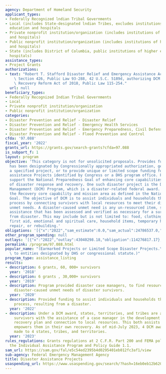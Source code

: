 ```yaml
---
agency: Department of Homeland Security
applicant_types:
- Federally Recognized lndian Tribal Governments
- Local (includes State-designated lndian Tribes, excludes institutions of higher
  education and hospitals
- Private nonprofit institution/organization (includes institutions of higher education
  and hospitals)
- Public nonprofit institution/organization (includes institutions of higher education
  and hospitals)
- State (includes District of Columbia, public institutions of higher education and
  hospitals)
assistance_types:
- Project Grants
authorizations:
- text: "Robert T. Stafford Disaster Relief and Emergency Assistance Act, as amended,\
    \ Section 426, Public Law 93-288, 42 U.S.C. 5189d, authorizing DCM \n Disaster\
    \ Recovery Reform Act of 2018, Public Law 115-254."
  url: null
beneficiary_types:
- Federally Recognized Indian Tribal Governments
- Local
- Private nonprofit institution/organization
- Public nonprofit institution/organization
categories:
- Disaster Prevention and Relief - Disaster Relief
- Disaster Prevention and Relief - Emergency Health Services
- Disaster Prevention and Relief - Emergency Preparedness, Civil Defense
- Disaster Prevention and Relief - Flood Prevention and Control
cfda: '97.088'
fiscal_year: '2022'
grants_url: https://grants.gov/search-grants?cfda=97.088
is_subpart_f: 1
layout: program
objective: 'This category is not for unsolicited proposals. Provides funding that
  has been designated by Congressionally appropriated authorization, generally for
  a specified project, or to provide unique or limited scope funding for certain disaster
  assistance Projects identified by Congress or a DHS program office. Program funds
  support the National Preparedness Goal of enhancing core capabilities in the areas
  of disaster response and recovery. One such disaster project is the Disaster Case
  Management (DCM) Program, which is a disaster-related federal award. DCM supports
  the Recovery core capability and mission area as defined in the National Preparedness
  Goal. The objective of DCM is to assist individuals and households through the recovery
  process by connecting survivors with local resources to meet their disaster-caused
  unmet needs. A disaster-caused unmet need is any un-resourced item, support, or
  assistance that has been assessed and verified as necessary for a survivor to recover
  from disaster. This may include but is not limited to: food, clothing, shelter,
  first aid, emotional and spiritual care, household items, temporary housing, home
  repair, or rebuilding.'
obligations: '[{"x":"2022","sam_estimate":0.0,"sam_actual":24786537.0,"usa_spending_actual":86634868.72},{"x":"2023","sam_estimate":60000000.0,"sam_actual":0.0,"usa_spending_actual":78644357.05},{"x":"2024","sam_estimate":45873584.0,"sam_actual":0.0,"usa_spending_actual":21527169.69}]'
other_program_spending: null
outlays: '[{"x":"2022","outlay":43040298.18,"obligation":114276817.17},{"x":"2023","outlay":21442607.85,"obligation":54221866.06},{"x":"2024","outlay":1811428.27,"obligation":51596674.27}]'
permalink: /program/97.088.html
popular_name: "(Earmarked Projects or Limited Scope Disaster Projects.\r\nRestricted\
  \ to entities designated by DHS or congressional statute.)"
program_type: assistance_listing
results:
- description: 6 grants, 60, 000+ survivors
  year: '2018'
- description: 6 grants , 30,000+ survivors
  year: '2019'
- description: Program provided disaster case managers, to find resources and address
    disaster-caused unmet needs of disaster survivors.
  year: '2020'
- description: Provided funding to assist individuals and households through the recovery
    process, resulting from a disaster.
  year: '2022'
- description: Under a DCM award, states, territories, and tribes are able to provide
    survivors with the assistance of a case manager in the development of their disaster
    recovery plan and connection to local resources. This both assists survivors and
    empowers them in their own recovery. As of mid-July 2023, 4 DCM awards had been
    made to 4 states, tribes, and territories.
  year: '2023'
rules_regulations: Grants regulations at 2 C.F.R. Part 200 and FEMA policy including
  the Individual Assistance Program and Policy Guide 1.1.
sam_url: https://sam.gov/fal/e5c54ed2395b4d0295401eb012fc3af1/view
sub-agency: Federal Emergency Management Agency
title: Disaster Assistance Projects
usaspending_url: https://www.usaspending.gov/search/?hash=16eb0eb12b620beba69ef7fdbe67bad7
---
```

